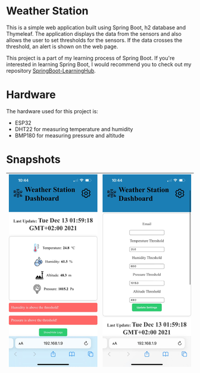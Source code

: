 # Weather Station

This is a simple web application built using Spring Boot, h2 database and Thymeleaf. The application displays the data from the sensors and also allows the user to set thresholds for the sensors. If the data crosses the threshold, an alert is shown on the web page.

This project is a part of my learning process of Spring Boot. If you're interested in learning Spring Boot, I would recommend you to check out my repository [SpringBoot-LearningHub](https://github.com/SalmaAlassal/SpringBoot-LearningHub).

# Hardware

The hardware used for this project is:
- ESP32
- DHT22 for measuring temperature and humidity
- BMP180 for measuring pressure and altitude

# Snapshots

|![Snapshots](./screenshots/1.jpeg)|![Snapshots](./screenshots/2.jpeg)|
|----------------------------------|----------------------------------|